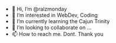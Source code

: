 - 👋 Hi, I’m @ralzmonday
- 👀 I’m interested in WebDev, Coding
- 🌱 I’m currently learning the Cajun Trinity
- 💞️ I’m looking to collaborate on ...
- 📫 How to reach me. Dont. Thank you

<!---
ralzmonday/ralzmonday is a ✨ special ✨ repository because its `README.md` (this file) appears on your GitHub profile.
You can click the Preview link to take a look at your changes.
--->
